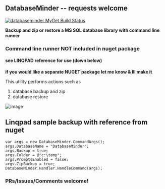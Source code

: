 ## DatabaseMinder  -- requests welcome

[![databaseminder MyGet Build Status](https://www.myget.org/BuildSource/Badge/databaseminder?identifier=3271b45e-de61-41e8-b1a1-7a3188a700e4)](https://www.myget.org/)

**Backup and zip or restore a MS SQL database library with command line runner**

### Command line runner NOT included in nuget package ###

#### see LINQPAD reference for use (down below) ####


**if you would like a separate NUGET package let me know & Ill make it**

This utility performs actions such as

1. database backup and zip
2. database restore
 
![image](https://cloud.githubusercontent.com/assets/662868/15823597/f85229f4-2c2d-11e6-9dd9-84b7c4be07cb.png)




## Linqpad sample backup with reference from nuget

    var args = new DatabaseMinder.CommandArgs();
	args.DatabaseName = "DatabaseMinder";
	args.Backup = true;
	args.Folder = @"c:\temp";
	args.PromptsEnabled = false;
	args.ZipBackup = true;
	DatabaseMinder.Handler.HandleCommand(args);

### PRs/Issues/Comments welcome!

